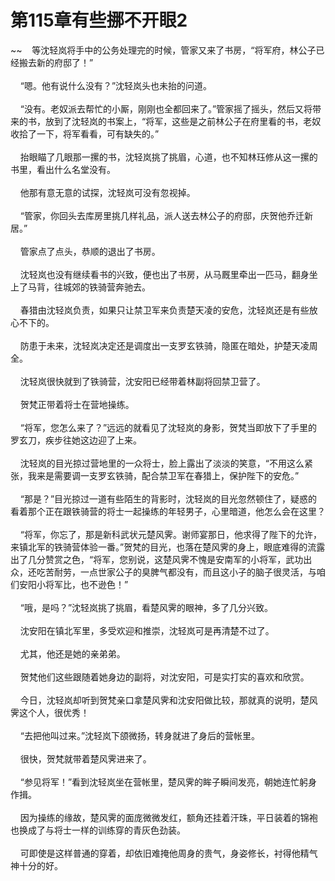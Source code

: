 # 第115章有些挪不开眼2
~~&nbsp;&nbsp;&nbsp;&nbsp;等沈轻岚将手中的公务处理完的时候，管家又来了书房，“将军府，林公子已经搬去新的府邸了！”<br><br>&nbsp;&nbsp;&nbsp;&nbsp;“嗯。他有说什么没有？”沈轻岚头也未抬的问道。<br><br>&nbsp;&nbsp;&nbsp;&nbsp;“没有。老奴派去帮忙的小厮，刚刚也全都回来了。”管家摇了摇头，然后又将带来的书，放到了沈轻岚的书案上，“将军，这些是之前林公子在府里看的书，老奴收拾了一下，将军看看，可有缺失的。”<br><br>&nbsp;&nbsp;&nbsp;&nbsp;抬眼瞄了几眼那一摞的书，沈轻岚挑了挑眉，心道，也不知林珏修从这一摞的书里，看出什么名堂没有。<br><br>&nbsp;&nbsp;&nbsp;&nbsp;他那有意无意的试探，沈轻岚可没有忽视掉。<br><br>&nbsp;&nbsp;&nbsp;&nbsp;“管家，你回头去库房里挑几样礼品，派人送去林公子的府邸，庆贺他乔迁新居。”<br><br>&nbsp;&nbsp;&nbsp;&nbsp;管家点了点头，恭顺的退出了书房。<br><br>&nbsp;&nbsp;&nbsp;&nbsp;沈轻岚也没有继续看书的兴致，便也出了书房，从马厩里牵出一匹马，翻身坐上了马背，往城郊的铁骑营奔驰去。<br><br>&nbsp;&nbsp;&nbsp;&nbsp;春猎由沈轻岚负责，如果只让禁卫军来负责楚天凌的安危，沈轻岚还是有些放心不下的。<br><br>&nbsp;&nbsp;&nbsp;&nbsp;防患于未来，沈轻岚决定还是调度出一支罗玄铁骑，隐匿在暗处，护楚天凌周全。<br><br>&nbsp;&nbsp;&nbsp;&nbsp;沈轻岚很快就到了铁骑营，沈安阳已经带着林副将回禁卫营了。<br><br>&nbsp;&nbsp;&nbsp;&nbsp;贺梵正带着将士在营地操练。<br><br>&nbsp;&nbsp;&nbsp;&nbsp;“将军，您怎么来了？”远远的就看见了沈轻岚的身影，贺梵当即放下了手里的罗玄刀，疾步往她这边迎了上来。<br><br>&nbsp;&nbsp;&nbsp;&nbsp;沈轻岚的目光掠过营地里的一众将士，脸上露出了淡淡的笑意，“不用这么紧张，我来是需要调一支罗玄铁骑，配合禁卫军在春猎上，保护陛下的安危。”<br><br>&nbsp;&nbsp;&nbsp;&nbsp;“那是？”目光掠过一道有些陌生的背影时，沈轻岚的目光忽然顿住了，疑惑的看着那个正在跟铁骑营的将士一起操练的年轻男子，心里暗道，他怎么会在这里？<br><br>&nbsp;&nbsp;&nbsp;&nbsp;“将军，你忘了，那是新科武状元楚风霁。谢师宴那日，他求得了陛下的允许，来镇北军的铁骑营体验一番。”贺梵的目光，也落在楚风霁的身上，眼底难得的流露出了几分赞赏之色，“将军，您别说，这楚风霁不愧是安南军的小将军，武功出众，还吃苦耐劳，一点世家公子的臭脾气都没有，而且这小子的脑子很灵活，与咱们安阳小将军比，也不逊色！”<br><br>&nbsp;&nbsp;&nbsp;&nbsp;“哦，是吗？”沈轻岚挑了挑眉，看楚风霁的眼神，多了几分兴致。<br><br>&nbsp;&nbsp;&nbsp;&nbsp;沈安阳在镇北军里，多受欢迎和推崇，沈轻岚可是再清楚不过了。<br><br>&nbsp;&nbsp;&nbsp;&nbsp;尤其，他还是她的亲弟弟。<br><br>&nbsp;&nbsp;&nbsp;&nbsp;贺梵他们这些跟随着她身边的副将，对沈安阳，可是实打实的喜欢和欣赏。<br><br>&nbsp;&nbsp;&nbsp;&nbsp;今日，沈轻岚却听到贺梵亲口拿楚风霁和沈安阳做比较，那就真的说明，楚风霁这个人，很优秀！<br><br>&nbsp;&nbsp;&nbsp;&nbsp;“去把他叫过来。”沈轻岚下颌微扬，转身就进了身后的营帐里。<br><br>&nbsp;&nbsp;&nbsp;&nbsp;很快，贺梵就带着楚风霁进来了。<br><br>&nbsp;&nbsp;&nbsp;&nbsp;“参见将军！”看到沈轻岚坐在营帐里，楚风霁的眸子瞬间发亮，朝她连忙躬身作揖。<br><br>&nbsp;&nbsp;&nbsp;&nbsp;因为操练的缘故，楚风霁的面庞微微发红，额角还挂着汗珠，平日装着的锦袍也换成了与将士一样的训练穿的青灰色劲装。<br><br>&nbsp;&nbsp;&nbsp;&nbsp;可即使是这样普通的穿着，却依旧难掩他周身的贵气，身姿修长，衬得他精气神十分的好。<br><br>
                    

<script>_fwqdsqadxfw()</script>
<div><script>_dfwf1dw();</script></div>
<div><script>_dfwf1agdw();</script></div>
                